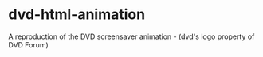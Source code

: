 # dvd-html-animation
A reproduction of the DVD screensaver animation - (dvd's logo property of DVD Forum)
